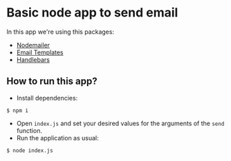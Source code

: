 # Basic node app to send email

In this app we're using this packages:
* [Nodemailer](https://nodemailer.com)
* [Email Templates](https://www.npmjs.com/package/email-templates)
* [Handlebars](https://www.npmjs.com/package/handlebars)

## How to run this app?

* Install dependencies:
```
$ npm i
```
* Open ```index.js``` and set your desired values for the arguments of the ```send``` function.
* Run the application as usual:
```
$ node index.js
```
